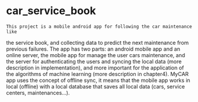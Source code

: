 # car_service_book
    This project is a mobile android app for following the car maintenance like
the service book, and collecting data to predict the next maintenance from previous
failures.
    The app has two parts: an android mobile app and an online server, the mobile
app for manage the user cars maintenance, and the server for authenticating the users
and syncing the local data (more description in implementation), and more important
for the application of the algorithms of machine learning (more description in chapter4).
    MyCAR app uses the concept of offline sync, it means that the mobile app works in local (offline) with a local database that saves all local data (cars, service centers,
maintenances…).
